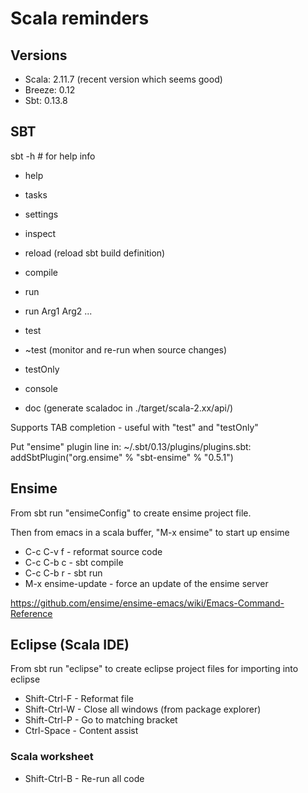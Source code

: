 # Scala reminders

## Versions

* Scala: 2.11.7 (recent version which seems good)
* Breeze: 0.12
* Sbt: 0.13.8

## SBT

sbt -h # for help info

* help
* tasks
* settings
* inspect
* reload (reload sbt build definition)

* compile
* run
* run Arg1 Arg2 ...
* test
* ~test (monitor and re-run when source changes)
* testOnly
* console
* doc (generate scaladoc in ./target/scala-2.xx/api/)

Supports TAB completion - useful with "test" and "testOnly"

Put "ensime" plugin line in: ~/.sbt/0.13/plugins/plugins.sbt: addSbtPlugin("org.ensime" % "sbt-ensime" % "0.5.1")

## Ensime

From sbt run "ensimeConfig" to create ensime project file.

Then from emacs in a scala buffer, "M-x ensime" to start up ensime

* C-c C-v f - reformat source code
* C-c C-b c - sbt compile
* C-c C-b r - sbt run
* M-x ensime-update - force an update of the ensime server

https://github.com/ensime/ensime-emacs/wiki/Emacs-Command-Reference


## Eclipse (Scala IDE)

From sbt run "eclipse" to create eclipse project files for importing into eclipse

* Shift-Ctrl-F - Reformat file
* Shift-Ctrl-W - Close all windows (from package explorer)
* Shift-Ctrl-P - Go to matching bracket
* Ctrl-Space - Content assist


### Scala worksheet

* Shift-Ctrl-B - Re-run all code


